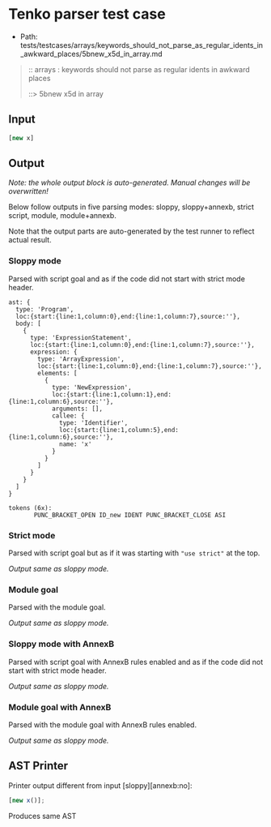 # Tenko parser test case

- Path: tests/testcases/arrays/keywords_should_not_parse_as_regular_idents_in_awkward_places/5bnew_x5d_in_array.md

> :: arrays : keywords should not parse as regular idents in awkward places
>
> ::> 5bnew x5d in array

## Input

`````js
[new x]
`````

## Output

_Note: the whole output block is auto-generated. Manual changes will be overwritten!_

Below follow outputs in five parsing modes: sloppy, sloppy+annexb, strict script, module, module+annexb.

Note that the output parts are auto-generated by the test runner to reflect actual result.

### Sloppy mode

Parsed with script goal and as if the code did not start with strict mode header.

`````
ast: {
  type: 'Program',
  loc:{start:{line:1,column:0},end:{line:1,column:7},source:''},
  body: [
    {
      type: 'ExpressionStatement',
      loc:{start:{line:1,column:0},end:{line:1,column:7},source:''},
      expression: {
        type: 'ArrayExpression',
        loc:{start:{line:1,column:0},end:{line:1,column:7},source:''},
        elements: [
          {
            type: 'NewExpression',
            loc:{start:{line:1,column:1},end:{line:1,column:6},source:''},
            arguments: [],
            callee: {
              type: 'Identifier',
              loc:{start:{line:1,column:5},end:{line:1,column:6},source:''},
              name: 'x'
            }
          }
        ]
      }
    }
  ]
}

tokens (6x):
       PUNC_BRACKET_OPEN ID_new IDENT PUNC_BRACKET_CLOSE ASI
`````

### Strict mode

Parsed with script goal but as if it was starting with `"use strict"` at the top.

_Output same as sloppy mode._

### Module goal

Parsed with the module goal.

_Output same as sloppy mode._

### Sloppy mode with AnnexB

Parsed with script goal with AnnexB rules enabled and as if the code did not start with strict mode header.

_Output same as sloppy mode._

### Module goal with AnnexB

Parsed with the module goal with AnnexB rules enabled.

_Output same as sloppy mode._

## AST Printer

Printer output different from input [sloppy][annexb:no]:

````js
[new x()];
````

Produces same AST
